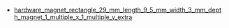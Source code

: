 * [hardware_magnet_rectangle_29_mm_length_9_5_mm_width_3_mm_depth_magnet_1_multiple_x_1_multiple_y_extra](hardware_magnet_rectangle_29_mm_length_9_5_mm_width_3_mm_depth_magnet_1_multiple_x_1_multiple_y_extra)
